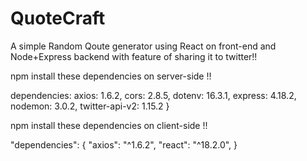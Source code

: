 # QuoteCraft
A simple Random Qoute generator using React on front-end and Node+Express backend with feature of sharing it to twitter!!

npm install these dependencies on server-side !!

dependencies: 
    axios: 1.6.2,
    cors: 2.8.5,
    dotenv: 16.3.1,
    express: 4.18.2,
    nodemon: 3.0.2,
    twitter-api-v2: 1.15.2
}


npm install these dependencies on client-side !!

"dependencies": {
    "axios": "^1.6.2",
    "react": "^18.2.0",
}
